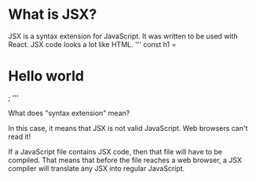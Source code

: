 # What is JSX?

JSX is a syntax extension for JavaScript. It was written to be used with React. JSX code looks a lot like HTML.
'''
const h1 = <h1>Hello world</h1>;
'''

What does "syntax extension" mean?

In this case, it means that JSX is not valid JavaScript. Web browsers can't read it!

If a JavaScript file contains JSX code, then that file will have to be compiled. That means that before the file reaches a web browser, a JSX compiler will translate any JSX into regular JavaScript.
